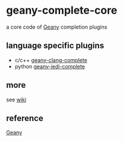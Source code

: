 
# geany-complete-core

a core code of [Geany](https://github.com/geany/geany) completion plugins

## language specific plugins

- c/c++ [geany-clang-complete](https://github.com/notetau/geany-clang-complete)
- python [geany-jedi-complete](https://github.com/notetau/geany-jedi-complete)

## more
see [wiki](https://github.com/notetau/geany-complete-core/wiki)

## reference
[Geany](https://github.com/geany/geany)
